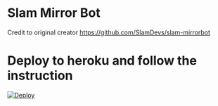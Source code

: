 # Slam Mirror Bot

Credit to original creator https://github.com/SlamDevs/slam-mirrorbot

# Deploy to heroku and follow the instruction

[![Deploy](https://www.herokucdn.com/deploy/button.svg)](https://github.com/kzinthant-kas/slambotmirror)
